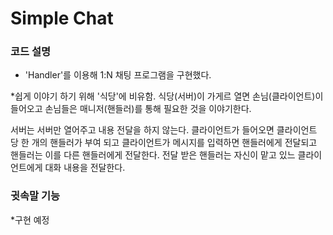# Simple Chat


### 코드 설명

- 'Handler'를 이용해 1:N 채팅 프로그램을 구현했다.

*쉽게 이야기 하기 위해 '식당'에 비유함.
식당(서버)이 가게르 열면 손님(클라이언트)이 들어오고 손님들은 매니저(핸들러)를 통해 필요한 것을 이야기한다.

서버는 서버만 열어주고 내용 전달을 하지 않는다.
클라이언트가 들어오면 클라이언트 당 한 개의 핸들러가 부여 되고 클라이언트가 메시지를 입력하면
핸들러에게 전달되고 핸들러는 이를 다른 핸들러에게 전달한다.
전달 받은 핸들러는 자신이 맡고 있느 클라이언트에게 대화 내용을 전달한다.

### 귓속말 기능
*구현 예정

